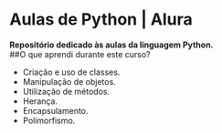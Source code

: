 # Aulas de Python | Alura
**Repositório dedicado às aulas da linguagem Python.**
<br/>
##O que aprendi durante este curso?
-  Criação e uso de classes.
-  Manipulação de objetos.
-  Utilização de métodos.
-  Herança.
-  Encapsulamento.
-  Polimorfismo.
  
